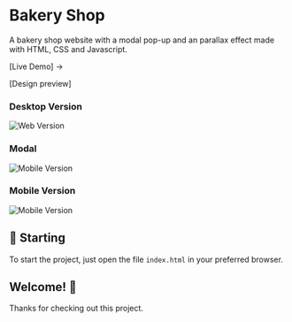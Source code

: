 # Bakery Shop
A bakery shop website with a modal pop-up and an parallax effect made with HTML, CSS and Javascript. 

[Live Demo] -> 

[Design preview]

### Desktop Version
<img src="images/final-version/desktop.png" alt="Web Version"/>

### Modal
<img src="images/final-version/modal.png" alt="Mobile Version"/>

### Mobile Version
<img src="images/final-version/mobile.png" alt="Mobile Version"/>

## 🚀 Starting

To start the project, just open the file `index.html` in your preferred browser.

## Welcome! 👋

Thanks for checking out this project.
